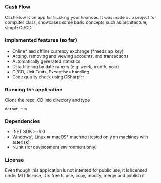 ### Cash Flow

Cash Flow is an app for tracking your finances. It was made as a project for computer class, showcases some basic concepts such as architecture, simple CI/CD.

### Implemented features (so far)
* Online* and offline currency exchange (*needs api key)
* Adding, removing and viewing accounts, and transactions
* Automatically generated statistics
* Data filtering by date ranges (e.g. week, month, year)
* CI/CD, Unit Tests, Exceptions handling 
* Code quality check using CSharpier

### Running the application
Clone the repo, CD into directory and type
```shell
dotnet run  
```

### Dependencies 
* .NET SDK >=6.0
* Windows*, Linux or macOS* machine (tested only on machines with asterisk)
* NUnit (for development environment only)

### License
Even though this application is not intented for public use, it is licensed under MIT license, it is free to use, copy, modify, merge and publish it.
